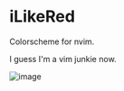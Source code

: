 # iLikeRed
Colorscheme for nvim.

I guess I'm a vim junkie now.

![image](https://user-images.githubusercontent.com/43701418/211912136-9ac92f8e-9adc-4ee9-a898-884bb919fe97.png)


